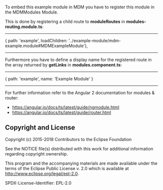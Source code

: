 To embed this example module in MDM you have to register this module in the MDMModules Module.

This is done by registering a child route to **moduleRoutes** in **modules-routing.module.ts**:
***
 { path: 'example', loadChildren: '../example-module/mdm-example.module#MDMExampleModule'},
***

Furthermore you have to define a display name for the registered route in the array returned by **getLinks** in  **modules.component.ts**:
***
{ path: 'example', name: 'Example Module' }
***

For further information refer to the Angular 2 documentation for modules & router:
* https://angular.io/docs/ts/latest/guide/ngmodule.html
* https://angular.io/docs/ts/latest/guide/router.html

## Copyright and License ##
Copyright (c) 2015-2018 Contributors to the Eclipse Foundation

 See the NOTICE file(s) distributed with this work for additional
 information regarding copyright ownership.

 This program and the accompanying materials are made available under the
 terms of the Eclipse Public License v. 2.0 which is available at
 http://www.eclipse.org/legal/epl-2.0.

 SPDX-License-Identifier: EPL-2.0
